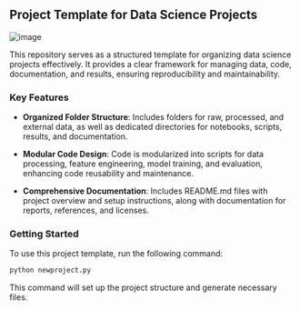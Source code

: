 ## Project Template for Data Science Projects

![image](https://github.com/gregorymikuro/Data-Science-Project-Template/assets/155205164/52c872fc-ba30-4db1-b42a-fc5c06895cde)


This repository serves as a structured template for organizing data science projects effectively. It provides a clear framework for managing data, code, documentation, and results, ensuring reproducibility and maintainability.

### Key Features

- **Organized Folder Structure**: Includes folders for raw, processed, and external data, as well as dedicated directories for notebooks, scripts, results, and documentation.
  
- **Modular Code Design**: Code is modularized into scripts for data processing, feature engineering, model training, and evaluation, enhancing code reusability and maintenance.

- **Comprehensive Documentation**: Includes README.md files with project overview and setup instructions, along with documentation for reports, references, and licenses.

### Getting Started

To use this project template, run the following command:

```bash
python newproject.py
```

This command will set up the project structure and generate necessary files.


